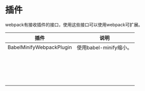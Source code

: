 # 插件

webpack有接收插件的接口，使用这些接口可以使用webpack可扩展。

| 插件                     | 说明                   |
| ------------------------ | ---------------------- |
| BabelMinifyWebpackPlugin | 使用babel-minify缩小。 |
|                          |                        |
|                          |                        |
|                          |                        |
|                          |                        |
|                          |                        |
|                          |                        |
|                          |                        |
|                          |                        |
|                          |                        |
|                          |                        |
|                          |                        |
|                          |                        |
|                          |                        |
|                          |                        |
|                          |                        |
|                          |                        |
|                          |                        |
|                          |                        |


